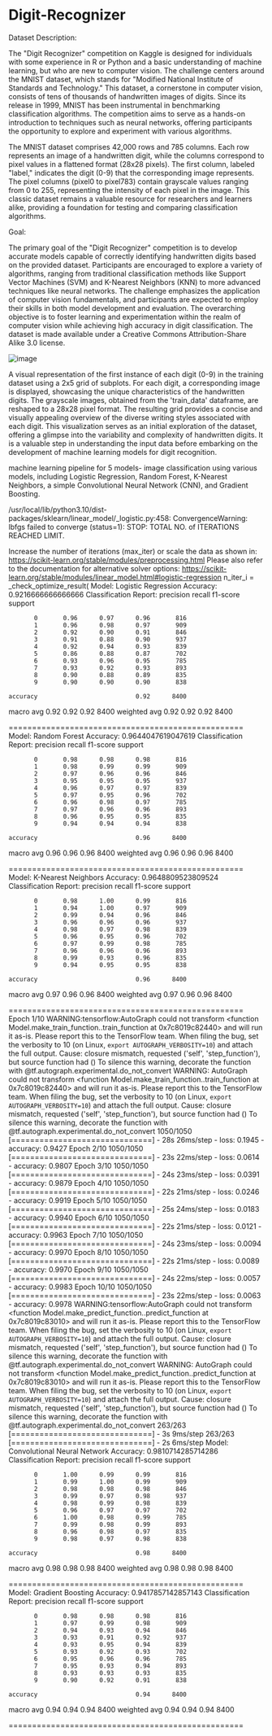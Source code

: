 # Digit-Recognizer

Dataset Description:

The "Digit Recognizer" competition on Kaggle is designed for individuals with some experience in R or Python and a basic understanding of machine learning, but who are new to computer vision. The challenge centers around the MNIST dataset, which stands for "Modified National Institute of Standards and Technology." This dataset, a cornerstone in computer vision, consists of tens of thousands of handwritten images of digits. Since its release in 1999, MNIST has been instrumental in benchmarking classification algorithms. The competition aims to serve as a hands-on introduction to techniques such as neural networks, offering participants the opportunity to explore and experiment with various algorithms.

The MNIST dataset comprises 42,000 rows and 785 columns. Each row represents an image of a handwritten digit, while the columns correspond to pixel values in a flattened format (28x28 pixels). The first column, labeled "label," indicates the digit (0-9) that the corresponding image represents. The pixel columns (pixel0 to pixel783) contain grayscale values ranging from 0 to 255, representing the intensity of each pixel in the image. This classic dataset remains a valuable resource for researchers and learners alike, providing a foundation for testing and comparing classification algorithms.

Goal:

The primary goal of the "Digit Recognizer" competition is to develop accurate models capable of correctly identifying handwritten digits based on the provided dataset. Participants are encouraged to explore a variety of algorithms, ranging from traditional classification methods like Support Vector Machines (SVM) and K-Nearest Neighbors (KNN) to more advanced techniques like neural networks. The challenge emphasizes the application of computer vision fundamentals, and participants are expected to employ their skills in both model development and evaluation. The overarching objective is to foster learning and experimentation within the realm of computer vision while achieving high accuracy in digit classification. The dataset is made available under a Creative Commons Attribution-Share Alike 3.0 license.

![image](https://github.com/sandeep822/Digit-Recognizer/assets/50867031/457e21db-cde5-4844-8d10-de68c95fca88)

A visual representation of the first instance of each digit (0-9) in the training dataset using a 2x5 grid of subplots. For each digit, a corresponding image is displayed, showcasing the unique characteristics of the handwritten digits. The grayscale images, obtained from the 'train_data' dataframe, are reshaped to a 28x28 pixel format. The resulting grid provides a concise and visually appealing overview of the diverse writing styles associated with each digit. This visualization serves as an initial exploration of the dataset, offering a glimpse into the variability and complexity of handwritten digits. It is a valuable step in understanding the input data before embarking on the development of machine learning models for digit recognition.

machine learning pipeline for 5 models- image classification using various models, including Logistic Regression, Random Forest, K-Nearest Neighbors, a simple Convolutional Neural Network (CNN), and Gradient Boosting.

/usr/local/lib/python3.10/dist-packages/sklearn/linear_model/_logistic.py:458: ConvergenceWarning: lbfgs failed to converge (status=1):
STOP: TOTAL NO. of ITERATIONS REACHED LIMIT.

Increase the number of iterations (max_iter) or scale the data as shown in:
    https://scikit-learn.org/stable/modules/preprocessing.html
Please also refer to the documentation for alternative solver options:
    https://scikit-learn.org/stable/modules/linear_model.html#logistic-regression
  n_iter_i = _check_optimize_result(
Model: Logistic Regression
Accuracy: 0.9216666666666666
Classification Report:
               precision    recall  f1-score   support

           0       0.96      0.97      0.96       816
           1       0.96      0.98      0.97       909
           2       0.92      0.90      0.91       846
           3       0.91      0.88      0.90       937
           4       0.92      0.94      0.93       839
           5       0.86      0.88      0.87       702
           6       0.93      0.96      0.95       785
           7       0.93      0.92      0.93       893
           8       0.90      0.88      0.89       835
           9       0.90      0.90      0.90       838

    accuracy                           0.92      8400
   macro avg       0.92      0.92      0.92      8400
weighted avg       0.92      0.92      0.92      8400

==================================================
Model: Random Forest
Accuracy: 0.9644047619047619
Classification Report:
               precision    recall  f1-score   support

           0       0.98      0.98      0.98       816
           1       0.98      0.99      0.99       909
           2       0.97      0.96      0.96       846
           3       0.95      0.95      0.95       937
           4       0.96      0.97      0.97       839
           5       0.97      0.95      0.96       702
           6       0.96      0.98      0.97       785
           7       0.97      0.96      0.96       893
           8       0.96      0.95      0.95       835
           9       0.94      0.94      0.94       838

    accuracy                           0.96      8400
   macro avg       0.96      0.96      0.96      8400
weighted avg       0.96      0.96      0.96      8400

==================================================
Model: K-Nearest Neighbors
Accuracy: 0.9648809523809524
Classification Report:
               precision    recall  f1-score   support

           0       0.98      1.00      0.99       816
           1       0.94      1.00      0.97       909
           2       0.99      0.94      0.96       846
           3       0.96      0.96      0.96       937
           4       0.98      0.97      0.98       839
           5       0.96      0.95      0.96       702
           6       0.97      0.99      0.98       785
           7       0.96      0.96      0.96       893
           8       0.99      0.93      0.96       835
           9       0.94      0.95      0.95       838

    accuracy                           0.96      8400
   macro avg       0.97      0.96      0.96      8400
weighted avg       0.97      0.96      0.96      8400

==================================================
Epoch 1/10
WARNING:tensorflow:AutoGraph could not transform <function Model.make_train_function.<locals>.train_function at 0x7c8019c82440> and will run it as-is.
Please report this to the TensorFlow team. When filing the bug, set the verbosity to 10 (on Linux, `export AUTOGRAPH_VERBOSITY=10`) and attach the full output.
Cause: closure mismatch, requested ('self', 'step_function'), but source function had ()
To silence this warning, decorate the function with @tf.autograph.experimental.do_not_convert
WARNING: AutoGraph could not transform <function Model.make_train_function.<locals>.train_function at 0x7c8019c82440> and will run it as-is.
Please report this to the TensorFlow team. When filing the bug, set the verbosity to 10 (on Linux, `export AUTOGRAPH_VERBOSITY=10`) and attach the full output.
Cause: closure mismatch, requested ('self', 'step_function'), but source function had ()
To silence this warning, decorate the function with @tf.autograph.experimental.do_not_convert
1050/1050 [==============================] - 28s 26ms/step - loss: 0.1945 - accuracy: 0.9427
Epoch 2/10
1050/1050 [==============================] - 23s 22ms/step - loss: 0.0614 - accuracy: 0.9807
Epoch 3/10
1050/1050 [==============================] - 24s 23ms/step - loss: 0.0391 - accuracy: 0.9879
Epoch 4/10
1050/1050 [==============================] - 22s 21ms/step - loss: 0.0246 - accuracy: 0.9919
Epoch 5/10
1050/1050 [==============================] - 25s 24ms/step - loss: 0.0183 - accuracy: 0.9940
Epoch 6/10
1050/1050 [==============================] - 22s 21ms/step - loss: 0.0121 - accuracy: 0.9963
Epoch 7/10
1050/1050 [==============================] - 24s 23ms/step - loss: 0.0094 - accuracy: 0.9970
Epoch 8/10
1050/1050 [==============================] - 22s 21ms/step - loss: 0.0089 - accuracy: 0.9970
Epoch 9/10
1050/1050 [==============================] - 24s 22ms/step - loss: 0.0057 - accuracy: 0.9983
Epoch 10/10
1050/1050 [==============================] - 23s 22ms/step - loss: 0.0063 - accuracy: 0.9978
WARNING:tensorflow:AutoGraph could not transform <function Model.make_predict_function.<locals>.predict_function at 0x7c8019c83010> and will run it as-is.
Please report this to the TensorFlow team. When filing the bug, set the verbosity to 10 (on Linux, `export AUTOGRAPH_VERBOSITY=10`) and attach the full output.
Cause: closure mismatch, requested ('self', 'step_function'), but source function had ()
To silence this warning, decorate the function with @tf.autograph.experimental.do_not_convert
WARNING: AutoGraph could not transform <function Model.make_predict_function.<locals>.predict_function at 0x7c8019c83010> and will run it as-is.
Please report this to the TensorFlow team. When filing the bug, set the verbosity to 10 (on Linux, `export AUTOGRAPH_VERBOSITY=10`) and attach the full output.
Cause: closure mismatch, requested ('self', 'step_function'), but source function had ()
To silence this warning, decorate the function with @tf.autograph.experimental.do_not_convert
263/263 [==============================] - 3s 9ms/step
263/263 [==============================] - 2s 6ms/step
Model: Convolutional Neural Network
Accuracy: 0.9810714285714286
Classification Report:
               precision    recall  f1-score   support

           0       1.00      0.99      0.99       816
           1       0.99      1.00      0.99       909
           2       0.98      0.98      0.98       846
           3       0.99      0.97      0.98       937
           4       0.98      0.99      0.98       839
           5       0.96      0.97      0.97       702
           6       1.00      0.98      0.99       785
           7       0.99      0.98      0.99       893
           8       0.96      0.98      0.97       835
           9       0.98      0.97      0.98       838

    accuracy                           0.98      8400
   macro avg       0.98      0.98      0.98      8400
weighted avg       0.98      0.98      0.98      8400

==================================================
Model: Gradient Boosting
Accuracy: 0.9417857142857143
Classification Report:
               precision    recall  f1-score   support

           0       0.98      0.98      0.98       816
           1       0.97      0.99      0.98       909
           2       0.94      0.93      0.94       846
           3       0.93      0.91      0.92       937
           4       0.93      0.95      0.94       839
           5       0.93      0.92      0.93       702
           6       0.95      0.96      0.96       785
           7       0.95      0.93      0.94       893
           8       0.93      0.93      0.93       835
           9       0.90      0.92      0.91       838

    accuracy                           0.94      8400
   macro avg       0.94      0.94      0.94      8400
weighted avg       0.94      0.94      0.94      8400

==================================================

